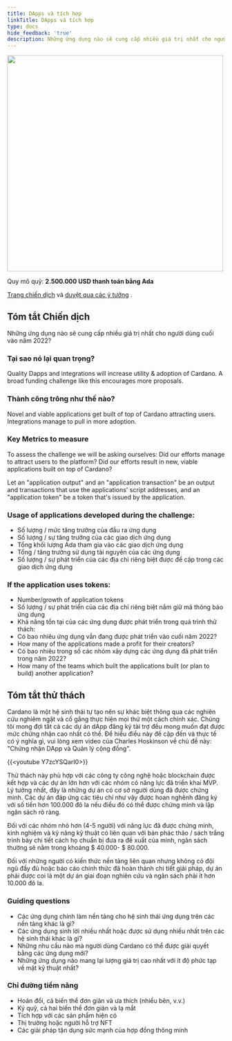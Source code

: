 ```yaml
---
title: DApps và tích hợp
linkTitle: DApps và tích hợp
type: docs
hide_feedback: 'true'
description: Những ứng dụng nào sẽ cung cấp nhiều giá trị nhất cho người dùng cuối vào năm 2022?
---
```


<img src="https://cardano.ideascale.com/community-library/accounts/93/936143/Public/06-Dapps--Integrations-d3b60a.png" style="width:500px;height500px">

Quy mô quỹ: **2.500.000 USD thanh toán bằng Ada**

[Trang chiến dịch](https://cardano.ideascale.com/c/idea/383335) và [duyệt qua các ý tưởng](https://cardano.ideascale.com/c/campaigns/26438/stage/all/ideas/unspecified) .

## Tóm tắt Chiến dịch

Những ứng dụng nào sẽ cung cấp nhiều giá trị nhất cho người dùng cuối vào năm 2022?

### Tại sao nó lại quan trọng?

Quality Dapps and integrations will increase utility &amp; adoption of Cardano. A broad funding challenge like this encourages more proposals.

### Thành công trông như thế nào?

Novel and viable applications get built of top of Cardano attracting users. Integrations manage to pull in more adoption.

### Key Metrics to measure

To assess the challenge we will be asking ourselves: Did our efforts manage to attract users to the platform? Did our efforts result in new, viable applications built on top of Cardano?

Let an "application output" and an "application transaction" be an output and transactions that use the applications' script addresses, and an "application token" be a token that's issued by the application.

### Usage of applications developed during the challenge:

- Số lượng / mức tăng trưởng của đầu ra ứng dụng
- Số lượng / sự tăng trưởng của các giao dịch ứng dụng
- Tổng khối lượng Ada tham gia vào các giao dịch ứng dụng
- Tổng / tăng trưởng sử dụng tài nguyên của các ứng dụng
- Số lượng / sự phát triển của các địa chỉ riêng biệt được đề cập trong các giao dịch ứng dụng

### If the application uses tokens:

- Number/growth of application tokens
- Số lượng / sự phát triển của các địa chỉ riêng biệt nắm giữ mã thông báo ứng dụng
- Khả năng tồn tại của các ứng dụng được phát triển trong quá trình thử thách:
- Có bao nhiêu ứng dụng vẫn đang được phát triển vào cuối năm 2022?
- How many of the applications made a profit for their creators?
- Có bao nhiêu trong số các nhóm xây dựng các ứng dụng đã phát triển trong năm 2022?
- How many of the teams which built the applications built (or plan to build) another application?

## Tóm tắt thử thách

Cardano là một hệ sinh thái tự tạo nên sự khác biệt thông qua các nghiên cứu nghiêm ngặt và cố gắng thực hiện mọi thứ một cách chính xác. Chúng tôi mong đợi tất cả các dự án dApp đăng ký tài trợ đều mong muốn đạt được mức chứng nhận cao nhất có thể. Để hiểu điều này đề cập đến và thực tế có ý nghĩa gì, vui lòng xem video của Charles Hoskinson về chủ đề này: "Chứng nhận DApp và Quản lý cộng đồng".

{{&lt;youtube Y7zcYSQarI0&gt;}}

Thử thách này phù hợp với các công ty công nghệ hoặc blockchain được kết hợp và các dự án lớn hơn với các nhóm có năng lực đã triển khai MVP. Lý tưởng nhất, đây là những dự án có cơ sở người dùng đã được chứng minh. Các dự án đáp ứng các tiêu chí như vậy được hoan nghênh đăng ký với số tiền hơn 100.000 đô la nếu điều đó có thể được chứng minh và lập ngân sách rõ ràng.

Đối với các nhóm nhỏ hơn (4-5 người) với năng lực đã được chứng minh, kinh nghiệm và kỹ năng kỹ thuật có liên quan với bản phác thảo / sách trắng trình bày chi tiết cách họ chuẩn bị đưa ra đề xuất của mình, ngân sách thường sẽ nằm trong khoảng $ 40.000- $ 80.000.

Đối với những người có kiến thức nền tảng liên quan nhưng không có đội ngũ đầy đủ hoặc báo cáo chính thức đã hoàn thành chi tiết giải pháp, dự án phải được coi là một dự án giai đoạn nghiên cứu và ngân sách phải ít hơn 10.000 đô la.

### Guiding questions

- Các ứng dụng chính làm nền tảng cho hệ sinh thái ứng dụng trên các nền tảng khác là gì?
- Các ứng dụng sinh lời nhiều nhất hoặc được sử dụng nhiều nhất trên các hệ sinh thái khác là gì?
- Những nhu cầu nào mà người dùng Cardano có thể được giải quyết bằng các ứng dụng mới?
- Những ứng dụng nào mang lại lượng giá trị cao nhất với ít độ phức tạp về mặt kỹ thuật nhất?

### Chỉ đường tiềm năng

- Hoán đổi, cả biến thể đơn giản và ưa thích (nhiều bên, v.v.)
- Ký quỹ, cả hai biến thể đơn giản và lạ mắt
- Tích hợp với các sản phẩm hiện có
- Thị trường hoặc người hỗ trợ NFT
- Các giải pháp tận dụng sức mạnh của hợp đồng thông minh
